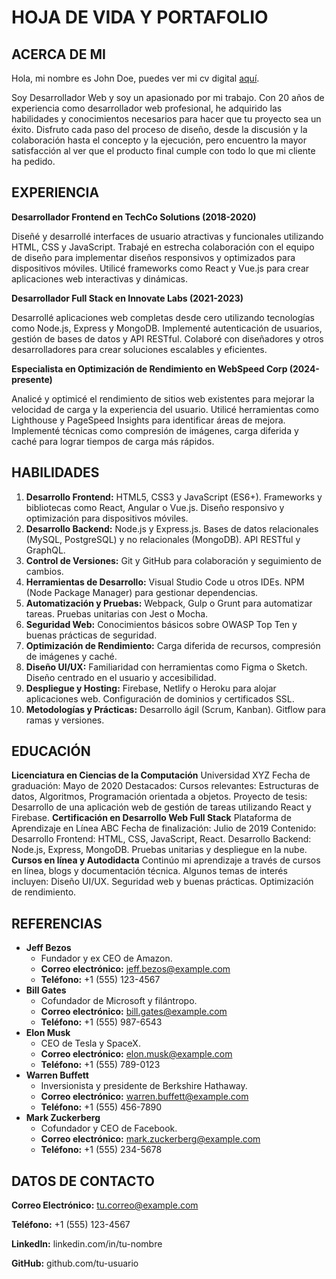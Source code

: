 # HOJA DE VIDA Y PORTAFOLIO

## ACERCA DE MI

Hola, mi nombre es John Doe, puedes ver mi cv digital [aquí](https://disenandowebs.github.io/Disenandowebs/).

Soy Desarrollador Web y soy un apasionado por mi trabajo. Con 20 años de experiencia como desarrollador web profesional, he adquirido las habilidades y conocimientos necesarios para hacer que tu proyecto sea un éxito. Disfruto cada paso del proceso de diseño, desde la discusión y la colaboración hasta el concepto y la ejecución, pero encuentro la mayor satisfacción al ver que el producto final cumple con todo lo que mi cliente ha pedido.

## EXPERIENCIA

**Desarrollador Frontend en TechCo Solutions (2018-2020)**

Diseñé y desarrollé interfaces de usuario atractivas y funcionales utilizando HTML, CSS y JavaScript.
Trabajé en estrecha colaboración con el equipo de diseño para implementar diseños responsivos y optimizados para dispositivos móviles.
Utilicé frameworks como React y Vue.js para crear aplicaciones web interactivas y dinámicas.

**Desarrollador Full Stack en Innovate Labs (2021-2023)**

Desarrollé aplicaciones web completas desde cero utilizando tecnologías como Node.js, Express y MongoDB.
Implementé autenticación de usuarios, gestión de bases de datos y API RESTful.
Colaboré con diseñadores y otros desarrolladores para crear soluciones escalables y eficientes.

**Especialista en Optimización de Rendimiento en WebSpeed Corp (2024-presente)**

Analicé y optimicé el rendimiento de sitios web existentes para mejorar la velocidad de carga y la experiencia del usuario.
Utilicé herramientas como Lighthouse y PageSpeed Insights para identificar áreas de mejora.
Implementé técnicas como compresión de imágenes, carga diferida y caché para lograr tiempos de carga más rápidos.

## HABILIDADES

1. **Desarrollo Frontend:**
HTML5, CSS3 y JavaScript (ES6+).
Frameworks y bibliotecas como React, Angular o Vue.js.
Diseño responsivo y optimización para dispositivos móviles.
2. **Desarrollo Backend:**
Node.js y Express.js.
Bases de datos relacionales (MySQL, PostgreSQL) y no relacionales (MongoDB).
API RESTful y GraphQL.
3. **Control de Versiones:**
Git y GitHub para colaboración y seguimiento de cambios.
4. **Herramientas de Desarrollo:**
Visual Studio Code u otros IDEs.
NPM (Node Package Manager) para gestionar dependencias.
5. **Automatización y Pruebas:**
Webpack, Gulp o Grunt para automatizar tareas.
Pruebas unitarias con Jest o Mocha.
6. **Seguridad Web:**
Conocimientos básicos sobre OWASP Top Ten y buenas prácticas de seguridad.
7. **Optimización de Rendimiento:**
Carga diferida de recursos, compresión de imágenes y caché.
8. **Diseño UI/UX:**
Familiaridad con herramientas como Figma o Sketch.
Diseño centrado en el usuario y accesibilidad.
9. **Despliegue y Hosting:**
Firebase, Netlify o Heroku para alojar aplicaciones web.
Configuración de dominios y certificados SSL.
10. **Metodologías y Prácticas:**
Desarrollo ágil (Scrum, Kanban).
Gitflow para ramas y versiones.

## EDUCACIÓN

**Licenciatura en Ciencias de la Computación**
Universidad XYZ
Fecha de graduación: Mayo de 2020
Destacados:
Cursos relevantes: Estructuras de datos, Algoritmos, Programación orientada a objetos.
Proyecto de tesis: Desarrollo de una aplicación web de gestión de tareas utilizando React y Firebase.
**Certificación en Desarrollo Web Full Stack**
Plataforma de Aprendizaje en Línea ABC
Fecha de finalización: Julio de 2019
Contenido:
Desarrollo Frontend: HTML, CSS, JavaScript, React.
Desarrollo Backend: Node.js, Express, MongoDB.
Pruebas unitarias y despliegue en la nube.
**Cursos en línea y Autodidacta**
Continúo mi aprendizaje a través de cursos en línea, blogs y documentación técnica. Algunos temas de interés incluyen:
Diseño UI/UX.
Seguridad web y buenas prácticas.
Optimización de rendimiento.

## REFERENCIAS

- **Jeff Bezos**
  - Fundador y ex CEO de Amazon.
  - **Correo electrónico:** jeff.bezos@example.com
  - **Teléfono:** +1 (555) 123-4567
- **Bill Gates**
  - Cofundador de Microsoft y filántropo.
  - **Correo electrónico:** bill.gates@example.com
  - **Teléfono:** +1 (555) 987-6543
- **Elon Musk**
  - CEO de Tesla y SpaceX.
  - **Correo electrónico:** elon.musk@example.com
  - **Teléfono:** +1 (555) 789-0123
- **Warren Buffett**
  - Inversionista y presidente de Berkshire Hathaway.
  - **Correo electrónico:** warren.buffett@example.com
  - **Teléfono:** +1 (555) 456-7890
- **Mark Zuckerberg**
  - Cofundador y CEO de Facebook.
  - **Correo electrónico:** mark.zuckerberg@example.com
  - **Teléfono:** +1 (555) 234-5678

## DATOS DE CONTACTO

**Correo Electrónico:** tu.correo@example.com

**Teléfono:** +1 (555) 123-4567

**LinkedIn:** linkedin.com/in/tu-nombre

**GitHub:** github.com/tu-usuario
